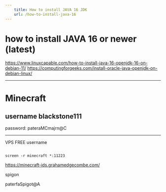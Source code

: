 ```yaml
---
    title: How to install JAVA 16 JDK
    url: /how-to-install-java-16
---
```

how to install JAVA 16 or newer (latest)
=
https://www.linuxcapable.com/how-to-install-java-16-openjdk-16-on-debian-11/
https://computingforgeeks.com/install-oracle-java-openjdk-on-debian-linux/

****
Minecraft
=

username    blackstone111
--

password: pateraMCmajrn@C

---
VPS FREE
username 

<code>
screen -r minecraft *:11223
</code>

https://minecraft-ids.grahamedgecombe.com/

spigon

paterfaSpigot@A